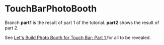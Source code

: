 # TouchBarPhotoBooth

Branch **part1** is the result of part 1 of the tutorial. **part2** shows the result of part 2.

See [ Let's Build Photo Booth for Touch Bar: Part 1 
](https://peterarsenault.industries/docs/posts/macos-touch-bar-apps/touch-bar-photo-booth-part01/)
for all to be revealed.

